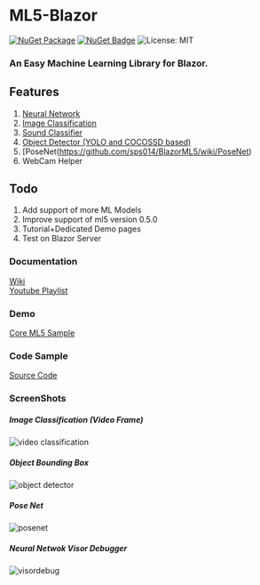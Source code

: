 # ML5-Blazor
 [![NuGet Package](https://img.shields.io/badge/nuget-v1.0.4%20Preview%204-orange.svg)](https://www.nuget.org/packages/BlazorML5/)
[![NuGet Badge](https://buildstats.info/nuget/BlazorML5)](https://www.nuget.org/packages/BlazorML5)
![License: MIT](https://img.shields.io/badge/License-MIT-blue.svg)

 
 ### An Easy Machine Learning Library for Blazor.

## Features
1. [Neural Network](https://github.com/sps014/BlazorML5/wiki/Neural-Network) 
2. [Image Classification](https://github.com/sps014/BlazorML5/wiki/Image-Classification)
3. [Sound Classifier](https://github.com/sps014/BlazorML5/wiki/Sound-Detector)
4. [Object Detector (YOLO and COCOSSD based)](https://github.com/sps014/BlazorML5/wiki/Object-Detector-(YOLO-CocoSSD))
5. [PoseNet(https://github.com/sps014/BlazorML5/wiki/PoseNet)
6. WebCam Helper

## Todo
1. Add support of more ML Models
2. Improve support of ml5 version 0.5.0
3. Tutorial+Dedicated Demo pages
4. Test on Blazor Server

### Documentation
[Wiki](https://github.com/sps014/BlazorML5/wiki/BlazorML5-Installation)\
[Youtube Playlist](https://www.youtube.com/watch?v=YWPRXuyYSx4&list=PL8z8Ue600vf1bVvX1uNHNs5GNC4XrSlVk) 

### Demo
[Core ML5 Sample](https://blazor-ml5-sample.netlify.com/) 


### Code Sample
[Source Code](https://github.com/sps014/BlazorML5/tree/master/DemoApplication) 


### ScreenShots


##### Image Classification (Video Frame)
![video classification](https://user-images.githubusercontent.com/45932883/88672637-4de33900-d105-11ea-9c4d-221d5f2a9953.PNG)
##### Object Bounding Box 
![object detector](https://user-images.githubusercontent.com/45932883/88671841-669f1f00-d104-11ea-8d6b-ec2d0fbac2a6.PNG)
##### Pose Net
![posenet](https://user-images.githubusercontent.com/45932883/88671847-69017900-d104-11ea-98b9-6fba4f96ae42.PNG)
##### Neural Netwok Visor Debugger
![visordebug](https://user-images.githubusercontent.com/45932883/88671853-6a32a600-d104-11ea-8010-e17bd0ce01b1.PNG)
